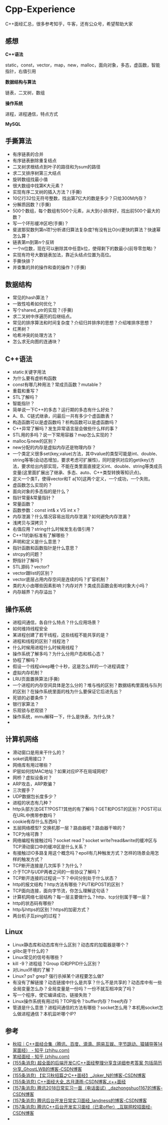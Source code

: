 # Cpp-Experience
C++面经汇总，很多参考知乎，牛客，还有公众号，希望帮助大家

## 感想

**C++语法**

static，const，vector，map，new，malloc，面向对象，多态，虚函数，智能指针，右值引用

**数据结构与算法**

链表，二叉树，数组

**操作系统**

进程，进程通信，特点方式

**MySQL**



## 手撕算法

- 有序链表的合并
- 有序链表删除重复结点
- 二叉树求根结点到叶子的路径和为sum的路径
- 求二叉排序树第三大结点
- 旋转数组找最小值
- 很大数组中找第K大元素？
- 实现有序二叉树的插入方法？(手撕)
- 10亿行32位无符号整数，找出第7亿大的数是多少？只给300M内存？
- 分解质因数？(手撕)
- 500个数组，每个数组有500个元素，从大到小排序好，找出前500个最大的数？
- 写一个环形缓冲区吧(手撕)？
- 斐波那契数列第n项?分析递归算法复杂度?有没有比O(n)更快的算法？快速幂怎么算？
- 链表第m到第n个反转
- 一个n位数，现在可以删除其中任意k位，使得剩下的数最小(前导零忽略)？
- 实现有符号大数链表加法，靠近头结点位置为高位。
- 手撕快排？
- 并查集的并的操作和查的操作？(手撕)

## 数据结构

- 常见的hash算法？
- 一致性哈希如何优化？
- 写个shared_ptr的实现？(手撕)
- 求二叉树中序遍历的后继结点。
- 常见的排序算法和时间复杂度？介绍归并排序的思想？介绍堆排序思想？
- 红黑树？
- 哈希冲突的处理方法？
- 怎么求无向图的连通块？

## C++语法

- static关键字用法
- 为什么要有虚析构函数
- const有哪几种用法？常成员函数？mutable？
- 重载和重写？
- STL了解吗？
- 智能指针？
- 简单说一下C++的多态？运行期的多态有什么好处？
- A、B、C链式继承，问最后一共有多少个虚函数表？
- 构造函数可以是虚函数吗？析构函数可以是虚函数吗？
- C++异常了解吗？发生异常语言层会做些什么样的事？
- STL用的多吗？说一下常用容器？map怎么实现的？
- malloc与new的区别？
- new分配的内存是虚拟内存还是物理内存？
- 一个类定义很多set(key,value)方法，其中value的类型可能是int、double、string等等(会动态增加，要求考虑可扩展性)，同时提供对应的get(key)方法，要求给出内部实现，不能在类里面直接定义int、double、string等类成员变量(这里面扩展出了继承、多态、auto、C++类型转换等知识点)。
- 定义一个类T，使得vector<T>和T a[10]这两个定义，一个成功，一个失败。
- 虚函数怎么实现的？
- 面向对象的多态指的是什么？
- 指针常量&常量指针？
- 常量函数？
- 函数参数：const int& x VS int x？
- 内存泄漏？什么情况容易出现内存泄漏？如何避免内存泄漏？
- 浅拷贝与深拷贝？
- 右值应用？string什么时候发生右值引用？
- C++11的新标准有了解哪些？
- 声明和定义是什么意思？
- 指针函数和函数指针是什么意思？
- strcpy的问题？
- 野指针了解吗？
- STL源码？vector?
- vector跟list的区别？
- vector底层占用内存空间是连续的吗？扩容机制？
- 类的大小由哪些因素影响？内存对齐？类成员函数会影响对象大小吗？
- 内存越界？内存溢出？

## 操作系统

- 进程间通信，各自什么特点？什么应用场景？
- 如何维持线程安全
- 某进程创建了若干线程，这些线程不能共享的是？
- 进程和线程的区别？线程池？
- 什么时候用进程什么时候用线程？
- 操作系统了解多吗？为什么分用户态和核心态？
- 协程了解吗？
- 假设一个线程sleep睡个十秒，这是怎么样的一个进程调度？
- 虚拟内存机制？
- LRU页面置换算法(手撕)
- 一个进程的内存空间具体是怎么分的？堆与栈的区别？数据结构里面栈与队列的区别？在操作系统里面的栈为什么要保证它后进先出？
- 死锁的必要条件？
- 银行家算法？
- 乐观锁与悲观锁？
- 操作系统，mmu解释一下，什么是快表，为什么快？
- 

## 计算机网络

- 滑动窗口是用来干什么的？
- soket调用接口？
- 网络库有用过哪些？
- IP层如何找MAC地址？如果对应IP不在局域网呢?
- 网桥？虚拟设备对？
- ARP攻击，ARP欺骗？
- 三次握手？
- UDP数据包长度多少？
- 进程的状态有几种？
- http头部方法GET?POST?其他的有了解吗？GET和POST的区别？POST可以在URL中携带参数吗？
- cookie有存什么东西吗？
- 五层网络模型? 交换机那一层？路由器呢？路由器干嘛的？
- TCP为啥可靠？
- 网络编程有接触过吗？socket read？socket write?read&write的缓冲区与TCP滑动窗口中的缓冲区是什么关系？
- 有接触过IO多路复用这个概念吗？epoll有几种触发方式？怎样的场景会用怎样的触发方式？
- TCP断开连接是几次挥手？为什么？
- 介于TCP与UDP两者之间的一些协议了解吗？
- TCP断开连接的过程说一下？中间分别处于什么状态？
- http的报文结构？http方法有哪些？PUT和POST的区别？
- TCP面向连接，面向字节流，你怎么理解这句话？
- 计算机网络七层结构？每一层主要做什么？http、tcp分别属于哪一层？
- http的状态码有哪些?
- http与https的区别？https的加密方式？
- 两台机子互ping的过程？

## Linux

- Linux静态库和动态库有什么区别？动态库的加载器是哪个？
- glibc是干什么的？
- Linux常见的信号有哪些？
- kill -9？进程组？Group ID和PPID什么区别？
- 对Linux环境的了解？
- Linux? ps? grep? 强行杀掉某个进程要怎么做?
- 有没有了解链接？动态链接中什么是共享？什么不是共享的？动态库中有一些全局变量怎么办？全局变量是一份吗？一份不就互相冲突了吗？
- 写一个程序，使它编译成功，链接失败？
- Linux操作系统有用过吗？TOP指令？buffer内存？free内存？
- 管道是什么意思？进程间通信的方法有哪些？socket怎么用？本机用socket怎么做进程通信？本机监听哪个IP?

## 参考

- [秋招｜C++面经合集（腾讯、百度、滴滴、网易互娱、字节跳动、猿辅导等14家面经） - 知乎 (zhihu.com)](https://zhuanlan.zhihu.com/p/91838785)
- [笔经面经 - 知乎 (zhihu.com)](https://www.zhihu.com/column/b-jing-m-jing)
- [(155条消息) 超全面的后端开发C/C++面经整理分享含详细参考答案 包括简历分享_GhostLWB的博客-CSDN博客](https://blog.csdn.net/neverever01/article/details/108237531?ops_request_misc=%7B%22request%5Fid%22%3A%22163757445216780264076530%22%2C%22scm%22%3A%2220140713.130102334..%22%7D&request_id=163757445216780264076530&biz_id=0&utm_medium=distribute.pc_search_result.none-task-blog-2~all~top_positive~default-1-108237531.pc_search_result_control_group&utm_term=C%2B%2B面经&spm=1018.2226.3001.4187)
- [(155条消息) 【实习秋招篇之C++面经】_Joker_N的博客-CSDN博客](https://blog.csdn.net/Joker_N/article/details/108324880?ops_request_misc=%7B%22request%5Fid%22%3A%22163757445216780264076530%22%2C%22scm%22%3A%2220140713.130102334..%22%7D&request_id=163757445216780264076530&biz_id=0&utm_medium=distribute.pc_search_result.none-task-blog-2~all~top_click~default-2-108324880.pc_search_result_control_group&utm_term=C%2B%2B面经)
- [(155条消息) C++面经大全_古月潇雨-CSDN博客_c++面经](https://blog.csdn.net/qq_18539301/article/details/82999429?ops_request_misc=&request_id=&biz_id=102&utm_term=C++面经&utm_medium=distribute.pc_search_result.none-task-blog-2~all~sobaiduweb~default-1-82999429.pc_search_result_control_group&spm=1018.2226.3001.4187)
- [(157条消息) 腾讯2018日常实习一面（电话面试）_dazhongshuo1167的博客-CSDN博客](https://blog.csdn.net/dazhongshuo1167/article/details/101351366?spm=1001.2101.3001.6650.2&utm_medium=distribute.pc_relevant.none-task-blog-2~default~CTRLIST~default-2.no_search_link&depth_1-utm_source=distribute.pc_relevant.none-task-blog-2~default~CTRLIST~default-2.no_search_link)
- [(157条消息) 腾讯后台开发日常实习面经_landness的博客-CSDN博客](https://blog.csdn.net/weixin_44409077/article/details/108306721?ops_request_misc=%7B%22request%5Fid%22%3A%22163791718716780264040363%22%2C%22scm%22%3A%2220140713.130102334.pc%5Fall.%22%7D&request_id=163791718716780264040363&biz_id=0&utm_medium=distribute.pc_search_result.none-task-blog-2~all~first_rank_ecpm_v1~rank_v31_ecpm-2-108306721.pc_search_result_control_group&utm_term=C%2B%2B后端日常实习面经&spm=1018.2226.3001.4187)
- [(157条消息) 腾讯C++后台开发实习面经（已拿offer）_互联网校招面经-CSDN博客](https://blog.csdn.net/m0_48634217/article/details/106759266)
- 

